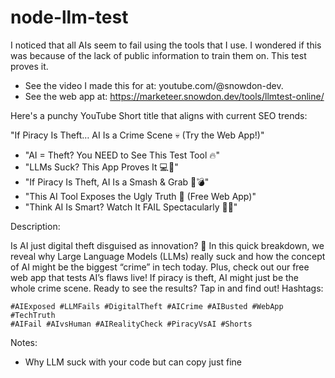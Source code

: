 # node-llm-test

I noticed that all AIs seem to fail using the tools that I use. I wondered if
this was because of the lack of public information to train them on. This test
proves it.

- See the video I made this for at: youtube.com/@snowdon-dev.
- See the web app at: https://marketeer.snowdon.dev/tools/llmtest-online/

Here's a punchy YouTube Short title that aligns with current SEO trends:

"If Piracy Is Theft… AI Is a Crime Scene 💀 (Try the Web App!)"

- "AI = Theft? You NEED to See This Test Tool 🔥"
- "LLMs Suck? This App Proves It 💻🚨"
- "If Piracy Is Theft, AI Is a Smash & Grab 🧠💣"
- "This AI Tool Exposes the Ugly Truth 👀 (Free Web App)"
- "Think AI Is Smart? Watch It FAIL Spectacularly 🤖❌"

Description:

Is AI just digital theft disguised as innovation? 🤔 In this quick breakdown,
we reveal why Large Language Models (LLMs) really suck and how the concept of
AI might be the biggest “crime” in tech today. Plus, check out our free web app
that tests AI’s flaws live! If piracy is theft, AI might just be the whole
crime scene. Ready to see the results? Tap in and find out!
Hashtags:

```text
#AIExposed #LLMFails #DigitalTheft #AICrime #AIBusted #WebApp #TechTruth
#AIFail #AIvsHuman #AIRealityCheck #PiracyVsAI #Shorts
```

Notes:

- Why LLM suck with your code but can copy just fine
